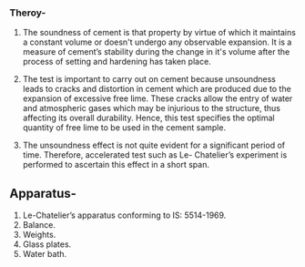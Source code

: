 ### Theroy-

1. The soundness of cement is that property by virtue of which it maintains a constant volume or doesn't undergo any observable expansion. It is a measure of cement’s stability during the change in it's volume after the process of setting and hardening has taken place. 

2. The test is important to carry out on cement because unsoundness leads to cracks and distortion in cement which are produced due to the expansion of excessive free lime. These cracks allow the entry of water and atmospheric gases which may be injurious to the structure, thus affecting its overall durability. Hence, this test specifies the optimal quantity of free lime to be used in the cement sample.
 
3. The unsoundness effect is not quite evident for a significant period of time. Therefore, accelerated test such as Le- Chatelier’s experiment is performed to ascertain this effect in a short span.

## Apparatus-
1. Le-Chatelier’s apparatus conforming to IS: 5514-1969.
2. Balance.
3. Weights.
4. Glass plates.
5. Water bath.